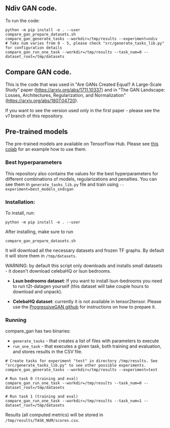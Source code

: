 ## Ndiv GAN code.
To run the code:

```shell
python -m pip install -e . --user
compare_gan_prepare_datasets.sh
compare_gan_generate_tasks --workdir=/tmp/results --experiment=ndiv
# Taks num varies from 0 - 5, please check "src/generate_tasks_lib.py" for configuration details
compare_gan_run_one_task --workdir=/tmp/results --task_num=0 --dataset_root=/tmp/datasets
```
## Compare GAN code.

This is the code that was used in "Are GANs Created Equal? A Large-Scale Study"
paper (https://arxiv.org/abs/1711.10337) and in "The GAN Landscape: Losses,
Architectures, Regularization, and Normalization"
(https://arxiv.org/abs/1807.04720).

If you want to see the version used only in the first paper - please see the
*v1* branch of this repository.

## Pre-trained models

The pre-trained models are available on TensorFlow Hub. Please see
[this colab](https://colab.research.google.com/github/google/compare_gan/blob/master/compare_gan/src/tfhub_models.ipynb)
for an example how to use them.

### Best hyperparameters

This repository also contains the values for the best hyperparameters for
different combinations of models, regularizations and penalties. You can see
them in `generate_tasks_lib.py` file and train using
`--experiment=best_models_sndcgan`

### Installation:

To install, run:

```shell
python -m pip install -e . --user
```

After installing, make sure to run

```shell
compare_gan_prepare_datasets.sh
```

It will download all the necessary datasets and frozen TF graphs. By default it
will store them in `/tmp/datasets`.

WARNING: by default this script only downloads and installs small datasets - it
doesn't download celebaHQ or lsun bedrooms.

*   **Lsun bedrooms dataset**: If you want to install lsun-bedrooms you need to
    run t2t-datagen yourself (this dataset will take couple hours to download
    and unpack).

*   **CelebaHQ dataset**: currently it is not available in tensor2tensor. Please
    use the
    [ProgressiveGAN github](https://github.com/tkarras/progressive_growing_of_gans)
    for instructions on how to prepare it.

### Running

compare_gan has two binaries:

*   `generate_tasks` - that creates a list of files with parameters to execute
*   `run_one_task` - that executes a given task, both training and evaluation,
    and stores results in the CSV file.

```shell
# Create tasks for experiment "test" in directory /tmp/results. See "src/generate_tasks_lib.py" to see other possible experiments.
compare_gan_generate_tasks --workdir=/tmp/results --experiment=test

# Run task 0 (training and eval)
compare_gan_run_one_task --workdir=/tmp/results --task_num=0 --dataset_root=/tmp/datasets

# Run task 1 (training and eval)
compare_gan_run_one_task --workdir=/tmp/results --task_num=1 --dataset_root=/tmp/datasets
```

Results (all computed metrics) will be stored in
`/tmp/results/TASK_NUM/scores.csv`.
